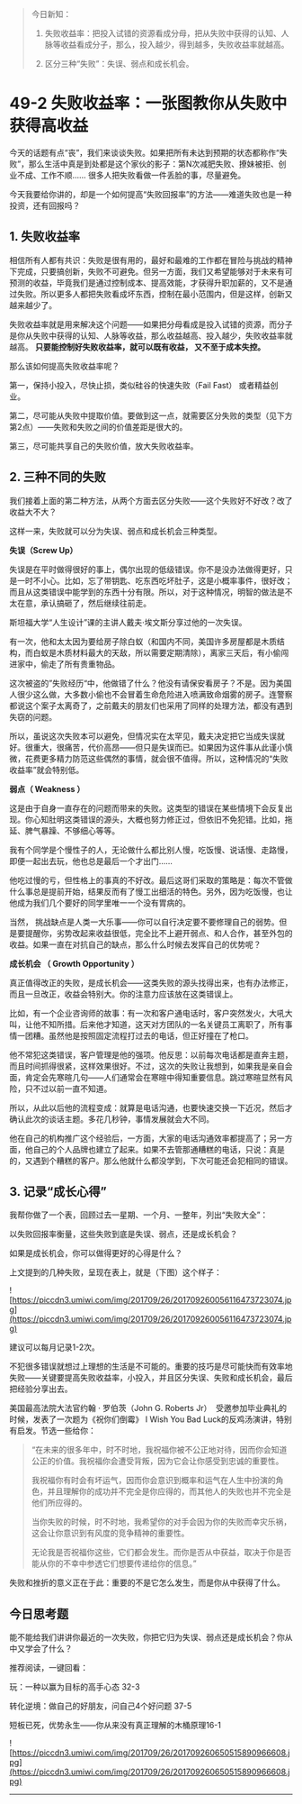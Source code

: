 > 今日新知：
> 
> 1. 失败收益率：把投入试错的资源看成分母，把从失败中获得的认知、人脉等收益看成分子，那么，投入越少，得到越多，失败收益率就越高。
> 
> 2.  区分三种“失败”：失误、弱点和成长机会。

# 49-2 失败收益率：一张图教你从失败中获得高收益

今天的话题有点“丧”，我们来谈谈失败。如果把所有未达到预期的状态都称作“失败”，那么生活中真是到处都是这个家伙的影子：第N次减肥失败、撩妹被拒、创业不成、工作不顺…… 很多人把失败看做一件丢脸的事，尽量避免。

今天我要给你讲的，却是一个如何提高“失败回报率”的方法——难道失败也是一种投资，还有回报吗？

## 1.  失败收益率

相信所有人都有共识：失败是很有用的，最好和最难的工作都在冒险与挑战的精神下完成，只要搞创新，失败不可避免。但另一方面，我们又希望能够对于未来有可预测的收益，毕竟我们是通过控制成本、提高效能，才获得升职加薪的，又不是通过失败。所以更多人都把失败看成坏东西，控制在最小范围内，但是这样，创新又越来越少了。

失败收益率就是用来解决这个问题——如果把分母看成是投入试错的资源，而分子是你从失败中获得的认知、人脉等收益，那么收益越高、投入越少，失败收益率就越高。 **只要能控制好失败收益率，就可以既有收益， 又不至于成本失控。**

那么该如何提高失败收益率呢？

第一，保持小投入，尽快止损，类似硅谷的快速失败（Fail Fast） 或者精益创业。

第二，尽可能从失败中提取价值。要做到这一点，就需要区分失败的类型（见下方第2点）——失败和失败之间的价值差距是很大的。

第三，尽可能共享自己的失败价值，放大失败收益率。

## 2.  三种不同的失败

我们接着上面的第二种方法，从两个方面去区分失败——这个失败好不好改？改了收益大不大？

这样一来，失败就可以分为失误、弱点和成长机会三种类型。

 **失误（Screw Up）**

失误是在平时做得很好的事上，偶尔出现的低级错误。你不是没办法做得更好，只是一时不小心。比如，忘了带钥匙、吃东西吃坏肚子，这是小概率事件，很好改；而且从这类错误中能学到的东西十分有限。所以，对于这种情况，明智的做法是不太在意，承认搞砸了，然后继续往前走。

斯坦福大学“人生设计”课的主讲人戴夫·埃文斯分享过他的一次失误。

有一次，他和太太因为要给房子除白蚁（和国内不同，美国许多房屋都是木质结构，而白蚁是木质材料最大的天敌，所以需要定期清除），离家三天后，有小偷闯进家中，偷走了所有贵重物品。

这次被盗的”失败经历“中，他做错了什么？他没有请保安看房子？不是。因为美国人很少这么做，大多数小偷也不会冒着生命危险进入喷满致命烟雾的房子。连警察都说这个案子太离奇了，之前戴夫的朋友们也采用了同样的处理方法，都没有遇到失窃的问题。

所以，虽说这次失败本可以避免，但情况实在太罕见，戴夫决定把它当成失误就好。很重大，很痛苦，代价高昂——但只是失误而已。如果因为这件事从此谨小慎微，花费更多精力防范这些偶然的事情，就会很不值得。所以，这种情况的“失败收益率”就会特别低。

 **弱点（ Weakness ）**

这是由于自身一直存在的问题而带来的失败。这类型的错误在某些情境下会反复出现。你心知肚明这类错误的源头，大概也努力修正过，但依旧不免犯错。比如，拖延、脾气暴躁、不够细心等等。

我有个同学是个慢性子的人，无论做什么都比别人慢，吃饭慢、说话慢、走路慢，即便一起出去玩，他也总是最后一个才出门……

他吃过慢的亏，但性格上的事真的不好改。最后这哥们采取的策略是：每次不管做什么事总是提前开始，结果反而有了慢工出细活的特色。另外，因为吃饭慢，也让他成为我们几个要好的同学里唯一一个没有胃病的。

当然， 挑战缺点是人类一大乐事——你可以自行决定要不要修理自己的弱势。但是要提醒你，劣势改起来收益很低，完全比不上避开弱点、和人合作，甚至外包的收益。如果一直在对抗自己的缺点，那么什么时候去发挥自己的优势呢？

 **成长机会 （ Growth Opportunity ）**

真正值得改正的失败，是成长机会——这类失败的源头找得出来，也有办法修正，而且一旦改正，收益会特别大。你的注意力应该放在这类错误上。

比如，有一个企业咨询师的故事：有一次和客户通电话时，客户突然发火，大吼大叫，让他不知所措。后来他才知道，这天对方团队的一名关键员工离职了，所有事情一团糟。虽然他是按照固定流程打过去的电话，但正好撞在了枪口。

他不常犯这类错误，客户管理是他的强项。他反思：以前每次电话都是直奔主题，而且时间抓得很紧，这样效果很好。不过，这次的失败让我想到，如果我是亲自会面，肯定会先寒暄几句——人们通常会在寒暄中得知重要信息。跳过寒暄显然有风险，只不过以前一直不知道。

所以，从此以后他的流程变成：就算是电话沟通，也要快速交换一下近况，然后才确认此次的谈话主题。多花几秒钟，事情发展就会大不同。

他在自己的机构推广这个经验后，一方面，大家的电话沟通效率都提高了；另一方面，他自己的个人品牌也建立了起来。如果不去管那通糟糕的电话，只说：真是的，又遇到个糟糕的客户。那么他就什么都没学到，下次可能还会犯相同的错误。

## 3.  记录“成长心得”

我帮你做了一个表，回顾过去一星期、一个月、一整年，列出“失败大全”：

以失败回报率衡量，这些失败到底是失误、弱点，还是成长机会？

如果是成长机会，你可以做得更好的心得是什么？

上文提到的几种失败，呈现在表上，就是（下图）这个样子：

![https://piccdn3.umiwi.com/img/201709/26/201709260056116473723074.jpg](https://piccdn3.umiwi.com/img/201709/26/201709260056116473723074.jpg)

建议可以每月记录1-2次。

不犯很多错误就想过上理想的生活是不可能的。重要的技巧是尽可能快而有效率地失败——关键要提高失败收益率，小投入，并且区分失误、失败和成长机会，最后把经验分享出去。

美国最高法院大法官约翰 · 罗伯茨（John G. Roberts Jr）  受邀参加毕业典礼的时候，发表了一次题为《祝你们倒霉》 I Wish You Bad Luck的反鸡汤演讲，特别有启发。节选一些给你：

> “在未来的很多年中，时不时地，我祝福你被不公正地对待，因而你会知道公正的价值。我祝福你会遭受背叛，因为它会让你感受到忠诚的重要性。
> 
> 我祝福你有时会有坏运气，因而你会意识到概率和运气在人生中扮演的角色，并且理解你的成功并不完全是你应得的，而其他人的失败也并不完全是他们所应得的。
> 
> 当你失败的时候，时不时地，我希望你的对手会因为你的失败而幸灾乐祸，这会让你意识到有风度的竞争精神的重要性。
> 
>  无论我是否祝福你这些，它们都会发生。而你是否从中获益，取决于你是否能从你的不幸中参透它们想要传递给你的信息。”

失败和挫折的意义正在于此：重要的不是它怎么发生，而是你从中获得了什么。

## 今日思考题

能不能给我们讲讲你最近的一次失败，你把它归为失误、弱点还是成长机会？你从中又学会了什么？

推荐阅读，一键回看：

玩：一种以赢为目标的高手心态 32-3 

转化逆境：做自己的好朋友，问自己4个好问题 37-5 

短板已死，优势永生——你从来没有真正理解的木桶原理16-1 

![https://piccdn3.umiwi.com/img/201709/26/201709260650515890966608.jpg](https://piccdn3.umiwi.com/img/201709/26/201709260650515890966608.jpg)

---
